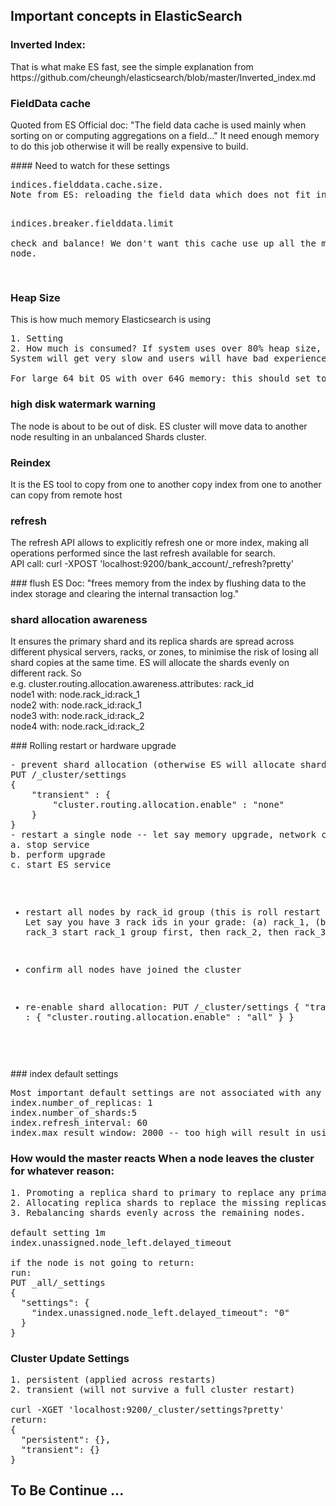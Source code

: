## Important concepts in ElasticSearch
### Inverted Index:
<p>That is what make ES fast, see the simple explanation 
from https://github.com/cheungh/elasticsearch/blob/master/Inverted_index.md</p>

### FieldData cache 
<p>
Quoted from ES Official doc: "The field data cache is used mainly when sorting on or computing aggregations on a field..."  
It need enough memory to do this job otherwise it will be really expensive to build. 
</p>
#### Need to watch for these settings
<pre>
indices.fielddata.cache.size.  
Note from ES: reloading the field data which does not fit into your cache will be expensive and perform poorly.   

indices.breaker.fielddata.limit  
check and balance! We don't want this cache use up all the memory on the node.  
</pre>
### Heap Size
This is how much memory Elasticsearch is using
<pre>
1. Setting  
2. How much is consumed? If system uses over 80% heap size, it is in an alarm state. 
System will get very slow and users will have bad experience encountering circuit breaker.  

For large 64 bit OS with over 64G memory: this should set to 31GB.
</pre>
### high disk watermark warning
The node is about to be out of disk. 
ES cluster will move data to another node resulting in an unbalanced Shards cluster.
### Reindex 
It is the ES tool to copy from one to another 
copy index from one to another  
can copy from remote host
### refresh
<p>The refresh API allows to explicitly refresh one or more index, making all operations performed since the last refresh available for search. <br>
 API call: curl -XPOST 'localhost:9200/bank_account/_refresh?pretty'
 </p>
### flush
ES Doc: "frees memory from the index by flushing data to the index storage and clearing the internal transaction log."

### shard allocation awareness
<p>It ensures the primary shard and its replica shards are spread across different physical servers, racks, or zones, to minimise the risk of losing all shard copies at the same time. ES will allocate the shards evenly on different rack. So <br>
e.g. 
cluster.routing.allocation.awareness.attributes: rack_id<br> 
node1 with: node.rack_id:rack_1 <br>
node2 with: node.rack_id:rack_1 <br>
node3 with: node.rack_id:rack_2 <br>
node4 with: node.rack_id:rack_2 <br>
</p>
### Rolling restart or hardware upgrade
<pre>
- prevent shard allocation (otherwise ES will allocate shard accross other nodes
PUT /_cluster/settings
{
    "transient" : {
        "cluster.routing.allocation.enable" : "none"
    }
}
- restart a single node -- let say memory upgrade, network card upgrade, add harddrive
a. stop service
b. perform upgrade
c. start ES service 

- restart all nodes by rack_id group (this is roll restart step)
Let say you have 3 rack ids in your grade: (a) rack_1, (b) rack_2, (c) rack_3
start rack_1 group first, then rack_2, then rack_3

- confirm all nodes have joined the cluster

- re-enable shard allocation:
PUT /_cluster/settings
{
    "transient" : {
        "cluster.routing.allocation.enable" : "all"
    }
}

</pre>
### index default settings
<pre>
Most important default settings are not associated with any specific index module 
index.number_of_replicas: 1
index.number_of_shards:5
index.refresh_interval: 60
index.max_result_window: 2000 -- too high will result in using heap memory
</pre>

### How would the master reacts When a node leaves the cluster for whatever reason:
<pre>
1. Promoting a replica shard to primary to replace any primaries that were on the missing node.
2. Allocating replica shards to replace the missing replicas (assuming there are enough nodes).
3. Rebalancing shards evenly across the remaining nodes.

default setting 1m
index.unassigned.node_left.delayed_timeout

if the node is not going to return:
run:
PUT _all/_settings
{
  "settings": {
    "index.unassigned.node_left.delayed_timeout": "0"
  }
}
</pre>

### Cluster Update Settings
<pre>
1. persistent (applied across restarts) 
2. transient (will not survive a full cluster restart)

curl -XGET 'localhost:9200/_cluster/settings?pretty'
return:
{
  "persistent": {},
  "transient": {}
}
</pre>

## To Be Continue ...
 
